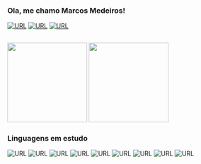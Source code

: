 ### Ola, me chamo Marcos Medeiros!
[![URL](https://img.shields.io/badge/LinkedIn-0077B5?style=for-the-badge&logo=linkedin&logoColor=white)](https://www.linkedin.com/in/marcos-medeiros-2689a8200/)
[![URL](https://img.shields.io/badge/Twitter-1DA1F2?style=for-the-badge&logo=twitter&logoColor=white)](https://twitter.com/marcosmedeirros)
[![URL](https://img.shields.io/badge/Instagram-E4405F?style=for-the-badge&logo=instagram&logoColor=white)](https://instagram.com/marcosmedeirros)

##

<div>
<img height="180cm" src="https://github-readme-stats.vercel.app/api?username=marcosmedeirros&show_icons=true&theme=dark"/>
<img height="180cm" src="https://github-readme-stats.vercel.app/api/top-langs/?username=marcosmedeirros&layout=compact&theme=dark"/>
<div>

### Linguagens em estudo

![URL](https://img.shields.io/badge/HTML5-E34F26?style=for-the-badge&logo=html5&logoColor=white)
![URL](https://img.shields.io/badge/JavaScript-F7DF1E?style=for-the-badge&logo=javascript&logoColor=black)
![URL](https://img.shields.io/badge/CSS-239120?&style=for-the-badge&logo=css3&logoColor=white)
![URL](https://img.shields.io/badge/Node.js-43853D?style=for-the-badge&logo=node.js&logoColor=white)
![URL](https://img.shields.io/badge/Microsoft_Excel-217346?style=for-the-badge&logo=microsoft-excel&logoColor=white)
![URL](https://img.shields.io/badge/Python-3776AB?style=for-the-badge&logo=python&logoColor=white)
![URL](https://img.shields.io/badge/C-00599C?style=for-the-badge&logo=c&logoColor=white)
![URL](https://img.shields.io/badge/PHP-777BB4?style=for-the-badge&logo=php&logoColor=white)
![URL](https://img.shields.io/badge/MySQL-00000F?style=for-the-badge&logo=mysql&logoColor=white)
 
